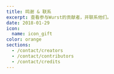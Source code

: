 ```yaml
---
title: 鸣谢 & 联系
excerpt: 查看参与Wurst的贡献者，并联系他们。
date: 2018-01-29
icon:
  name: icon_gift
color: orange
sections:
  - /contact/creators
  - /contact/contributors
  - /contact/credits
---
```

